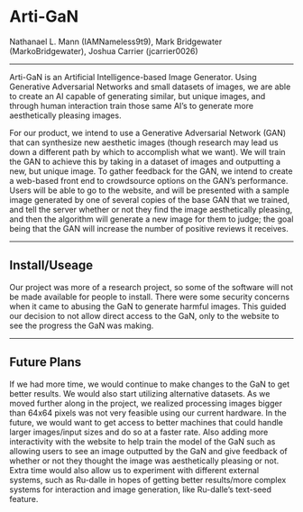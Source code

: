 # Arti-GaN

Nathanael L. Mann (IAMNameless9t9), Mark Bridgewater (MarkoBridgewater), Joshua Carrier (jcarrier0026)

---

Arti-GaN is an Artificial Intelligence-based Image Generator. Using Generative Adversarial Networks and small datasets of images, we are able to create an AI capable of generating similar, but unique images, and through human interaction train those same AI’s to generate more aesthetically pleasing images.

For our product, we intend to use a Generative Adversarial Network (GAN) that can synthesize new aesthetic images (though research may lead us down a different path by which to accomplish what we want). We will train the GAN to achieve this by taking in a dataset of images and outputting a new, but unique image. To gather feedback for the GAN, we intend to create a web-based front end to crowdsource options on the GAN’s performance. Users will be able to go to the website, and will be presented with a sample image generated by one of several copies of the base GAN that we trained, and tell the server whether or not they find the image aesthetically pleasing, and then the algorithm will generate a  new image for them to judge; the goal being that the GAN will increase the number of positive reviews it receives.

---

## Install/Useage

Our project was more of a research project, so some of the software will not be made available for people to install. There were some security concerns when it came to abusing the GaN to generate harmful images. This guided our decision to not allow direct access to the GaN, only to the website to see the progress the GaN was making.

---

## Future Plans

If we had more time, we would continue to make changes to the GaN to get better results. We would also start utilizing alternative datasets. As we moved further along in the project, we realized processing images bigger than 64x64 pixels was not very feasible using our current hardware. In the future, we would want to get access to better machines that could handle larger images/input sizes and do so at a faster rate. 
	Also adding more interactivity with the website to help train the model of the GaN such as allowing users to see an image outputted by the GaN and give feedback of whether or not they thought the image was aesthetically pleasing or not.
Extra time would also allow us to experiment with different external systems, such as Ru-dalle in hopes of getting better results/more complex systems for interaction and image generation, like Ru-dalle’s text-seed feature.
